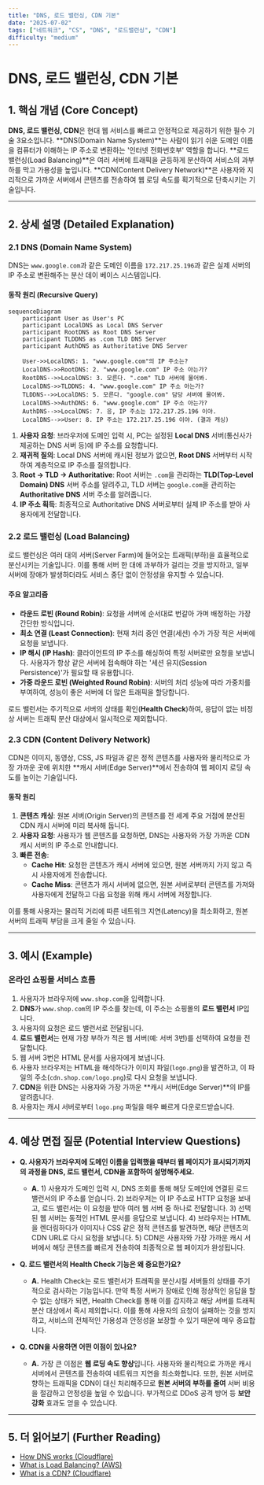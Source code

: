 ```yaml
---
title: "DNS, 로드 밸런싱, CDN 기본"
date: "2025-07-02"
tags: ["네트워크", "CS", "DNS", "로드밸런싱", "CDN"]
difficulty: "medium"
---
```


# DNS, 로드 밸런싱, CDN 기본

## 1. 핵심 개념 (Core Concept)

**DNS, 로드 밸런싱, CDN**은 현대 웹 서비스를 빠르고 안정적으로 제공하기 위한 필수 기술 3요소입니다. **DNS(Domain Name System)**는 사람이 읽기 쉬운 도메인 이름을 컴퓨터가 이해하는 IP 주소로 변환하는 '인터넷 전화번호부' 역할을 합니다. **로드 밸런싱(Load Balancing)**은 여러 서버에 트래픽을 균등하게 분산하여 서비스의 과부하를 막고 가용성을 높입니다. **CDN(Content Delivery Network)**은 사용자와 지리적으로 가까운 서버에서 콘텐츠를 전송하여 웹 로딩 속도를 획기적으로 단축시키는 기술입니다.

---

## 2. 상세 설명 (Detailed Explanation)

### 2.1 DNS (Domain Name System)

DNS는 `www.google.com`과 같은 도메인 이름을 `172.217.25.196`과 같은 실제 서버의 IP 주소로 변환해주는 분산 데이  베이스 시스템입니다.

#### 동작 원리 (Recursive Query)

```mermaid
sequenceDiagram
    participant User as User's PC
    participant LocalDNS as Local DNS Server
    participant RootDNS as Root DNS Server
    participant TLDDNS as .com TLD DNS Server
    participant AuthDNS as Authoritative DNS Server

    User->>LocalDNS: 1. "www.google.com"의 IP 주소는?
    LocalDNS->>RootDNS: 2. "www.google.com" IP 주소 아는가?
    RootDNS-->>LocalDNS: 3. 모른다. ".com" TLD 서버에 물어봐.
    LocalDNS->>TLDDNS: 4. "www.google.com" IP 주소 아는가?
    TLDDNS-->>LocalDNS: 5. 모른다. "google.com" 담당 서버에 물어봐.
    LocalDNS->>AuthDNS: 6. "www.google.com" IP 주소 아는가?
    AuthDNS-->>LocalDNS: 7. 응, IP 주소는 172.217.25.196 이야.
    LocalDNS-->>User: 8. IP 주소는 172.217.25.196 이야. (결과 캐싱)
```

1.  **사용자 요청**: 브라우저에 도메인 입력 시, PC는 설정된 **Local DNS** 서버(통신사가 제공하는 DNS 서버 등)에 IP 주소를 요청합니다.
2.  **재귀적 질의**: Local DNS 서버에 캐시된 정보가 없으면, **Root DNS** 서버부터 시작하여 계층적으로 IP 주소를 질의합니다.
3.  **Root -> TLD -> Authoritative**: Root 서버는 `.com`을 관리하는 **TLD(Top-Level Domain) DNS** 서버 주소를 알려주고, TLD 서버는 `google.com`을 관리하는 **Authoritative DNS** 서버 주소를 알려줍니다.
4.  **IP 주소 획득**: 최종적으로 Authoritative DNS 서버로부터 실제 IP 주소를 받아 사용자에게 전달합니다.

### 2.2 로드 밸런싱 (Load Balancing)

로드 밸런싱은 여러 대의 서버(Server Farm)에 들어오는 트래픽(부하)을 효율적으로 분산시키는 기술입니다. 이를 통해 서버 한 대에 과부하가 걸리는 것을 방지하고, 일부 서버에 장애가 발생하더라도 서비스 중단 없이 안정성을 유지할 수 있습니다.

#### 주요 알고리즘

*   **라운드 로빈 (Round Robin)**: 요청을 서버에 순서대로 번갈아 가며 배정하는 가장 간단한 방식입니다.
*   **최소 연결 (Least Connection)**: 현재 처리 중인 연결(세션) 수가 가장 적은 서버에 요청을 보냅니다.
*   **IP 해시 (IP Hash)**: 클라이언트의 IP 주소를 해싱하여 특정 서버로만 요청을 보냅니다. 사용자가 항상 같은 서버에 접속해야 하는 '세션 유지(Session Persistence)'가 필요할 때 유용합니다.
*   **가중 라운드 로빈 (Weighted Round Robin)**: 서버의 처리 성능에 따라 가중치를 부여하여, 성능이 좋은 서버에 더 많은 트래픽을 할당합니다.

로드 밸런서는 주기적으로 서버의 상태를 확인(**Health Check**)하여, 응답이 없는 비정상 서버는 트래픽 분산 대상에서 일시적으로 제외합니다.

### 2.3 CDN (Content Delivery Network)

CDN은 이미지, 동영상, CSS, JS 파일과 같은 정적 콘텐츠를 사용자와 물리적으로 가장 가까운 곳에 위치한 **캐시 서버(Edge Server)**에서 전송하여 웹 페이지 로딩 속도를 높이는 기술입니다.

#### 동작 원리

1.  **콘텐츠 캐싱**: 원본 서버(Origin Server)의 콘텐츠를 전 세계 주요 거점에 분산된 CDN 캐시 서버에 미리 복사해 둡니다.
2.  **사용자 요청**: 사용자가 웹 콘텐츠를 요청하면, DNS는 사용자와 가장 가까운 CDN 캐시 서버의 IP 주소로 안내합니다.
3.  **빠른 전송**:
    *   **Cache Hit**: 요청한 콘텐츠가 캐시 서버에 있으면, 원본 서버까지 가지 않고 즉시 사용자에게 전송합니다.
    *   **Cache Miss**: 콘텐츠가 캐시 서버에 없으면, 원본 서버로부터 콘텐츠를 가져와 사용자에게 전달하고 다음 요청을 위해 캐시 서버에 저장합니다.

이를 통해 사용자는 물리적 거리에 따른 네트워크 지연(Latency)을 최소화하고, 원본 서버의 트래픽 부담을 크게 줄일 수 있습니다.

---

## 3. 예시 (Example)

### 온라인 쇼핑몰 서비스 흐름

1.  사용자가 브라우저에 `www.shop.com`을 입력합니다.
2.  **DNS**가 `www.shop.com`의 IP 주소를 찾는데, 이 주소는 쇼핑몰의 **로드 밸런서** IP입니다.
3.  사용자의 요청은 로드 밸런서로 전달됩니다.
4.  **로드 밸런서**는 현재 가장 부하가 적은 웹 서버(예: 서버 3번)를 선택하여 요청을 전달합니다.
5.  웹 서버 3번은 HTML 문서를 사용자에게 보냅니다.
6.  사용자 브라우저는 HTML을 해석하다가 이미지 파일(`logo.png`)을 발견하고, 이 파일의 주소(`cdn.shop.com/logo.png`)로 다시 요청을 보냅니다.
7.  **CDN**을 위한 DNS는 사용자와 가장 가까운 **캐시 서버(Edge Server)**의 IP를 알려줍니다.
8.  사용자는 캐시 서버로부터 `logo.png` 파일을 매우 빠르게 다운로드받습니다.

---

## 4. 예상 면접 질문 (Potential Interview Questions)

*   **Q. 사용자가 브라우저에 도메인 이름을 입력했을 때부터 웹 페이지가 표시되기까지의 과정을 DNS, 로드 밸런서, CDN을 포함하여 설명해주세요.**
    *   **A.** 1) 사용자가 도메인 입력 시, DNS 조회를 통해 해당 도메인에 연결된 로드 밸런서의 IP 주소를 얻습니다. 2) 브라우저는 이 IP 주소로 HTTP 요청을 보내고, 로드 밸런서는 이 요청을 받아 여러 웹 서버 중 하나로 전달합니다. 3) 선택된 웹 서버는 동적인 HTML 문서를 응답으로 보냅니다. 4) 브라우저는 HTML을 렌더링하다가 이미지나 CSS 같은 정적 콘텐츠를 발견하면, 해당 콘텐츠의 CDN URL로 다시 요청을 보냅니다. 5) CDN은 사용자와 가장 가까운 캐시 서버에서 해당 콘텐츠를 빠르게 전송하여 최종적으로 웹 페이지가 완성됩니다.

*   **Q. 로드 밸런서의 Health Check 기능은 왜 중요한가요?**
    *   **A.** Health Check는 로드 밸런서가 트래픽을 분산시킬 서버들의 상태를 주기적으로 검사하는 기능입니다. 만약 특정 서버가 장애로 인해 정상적인 응답을 할 수 없는 상태가 되면, Health Check를 통해 이를 감지하고 해당 서버를 트래픽 분산 대상에서 즉시 제외합니다. 이를 통해 사용자의 요청이 실패하는 것을 방지하고, 서비스의 전체적인 가용성과 안정성을 보장할 수 있기 때문에 매우 중요합니다.

*   **Q. CDN을 사용하면 어떤 이점이 있나요?**
    *   **A.** 가장 큰 이점은 **웹 로딩 속도 향상**입니다. 사용자와 물리적으로 가까운 캐시 서버에서 콘텐츠를 전송하여 네트워크 지연을 최소화합니다. 또한, 원본 서버로 향하는 트래픽을 CDN이 대신 처리해주므로 **원본 서버의 부하를 줄여** 서버 비용을 절감하고 안정성을 높일 수 있습니다. 부가적으로 DDoS 공격 방어 등 **보안 강화** 효과도 얻을 수 있습니다.

---

## 5. 더 읽어보기 (Further Reading)

*   [How DNS works (Cloudflare)](https://www.cloudflare.com/learning/dns/what-is-dns/)
*   [What is Load Balancing? (AWS)](https://aws.amazon.com/what-is/load-balancing/)
*   [What is a CDN? (Cloudflare)](https://www.cloudflare.com/learning/cdn/what-is-a-cdn/)